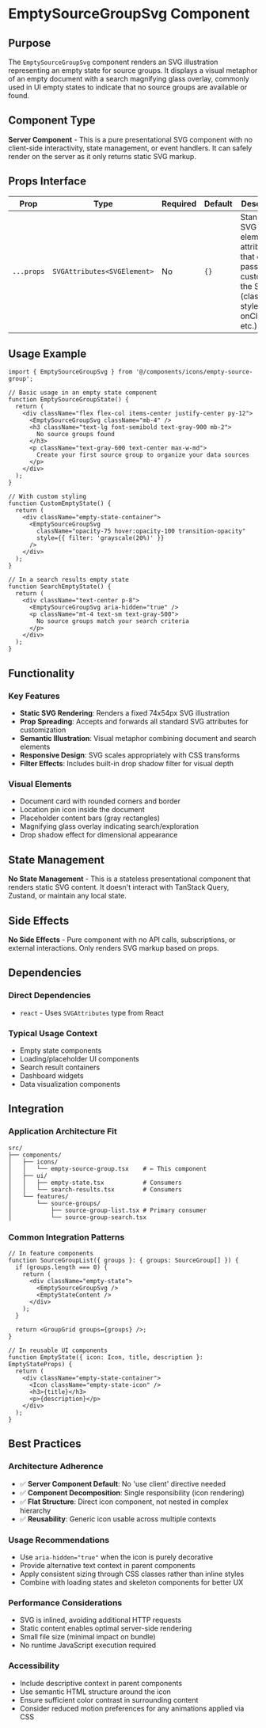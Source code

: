 # EmptySourceGroupSvg Component

## Purpose
The `EmptySourceGroupSvg` component renders an SVG illustration representing an empty state for source groups. It displays a visual metaphor of an empty document with a search magnifying glass overlay, commonly used in UI empty states to indicate that no source groups are available or found.

## Component Type
**Server Component** - This is a pure presentational SVG component with no client-side interactivity, state management, or event handlers. It can safely render on the server as it only returns static SVG markup.

## Props Interface

| Prop | Type | Required | Default | Description |
|------|------|----------|---------|-------------|
| `...props` | `SVGAttributes<SVGElement>` | No | `{}` | Standard SVG element attributes that can be passed to customize the SVG (className, style, onClick, etc.) |

## Usage Example

```tsx
import { EmptySourceGroupSvg } from '@/components/icons/empty-source-group';

// Basic usage in an empty state component
function EmptySourceGroupState() {
  return (
    <div className="flex flex-col items-center justify-center py-12">
      <EmptySourceGroupSvg className="mb-4" />
      <h3 className="text-lg font-semibold text-gray-900 mb-2">
        No source groups found
      </h3>
      <p className="text-gray-600 text-center max-w-md">
        Create your first source group to organize your data sources
      </p>
    </div>
  );
}

// With custom styling
function CustomEmptyState() {
  return (
    <div className="empty-state-container">
      <EmptySourceGroupSvg 
        className="opacity-75 hover:opacity-100 transition-opacity"
        style={{ filter: 'grayscale(20%)' }}
      />
    </div>
  );
}

// In a search results empty state
function SearchEmptyState() {
  return (
    <div className="text-center p-8">
      <EmptySourceGroupSvg aria-hidden="true" />
      <p className="mt-4 text-sm text-gray-500">
        No source groups match your search criteria
      </p>
    </div>
  );
}
```

## Functionality

### Key Features
- **Static SVG Rendering**: Renders a fixed 74x54px SVG illustration
- **Prop Spreading**: Accepts and forwards all standard SVG attributes for customization
- **Semantic Illustration**: Visual metaphor combining document and search elements
- **Responsive Design**: SVG scales appropriately with CSS transforms
- **Filter Effects**: Includes built-in drop shadow filter for visual depth

### Visual Elements
- Document card with rounded corners and border
- Location pin icon inside the document
- Placeholder content bars (gray rectangles)
- Magnifying glass overlay indicating search/exploration
- Drop shadow effect for dimensional appearance

## State Management
**No State Management** - This is a stateless presentational component that renders static SVG content. It doesn't interact with TanStack Query, Zustand, or maintain any local state.

## Side Effects
**No Side Effects** - Pure component with no API calls, subscriptions, or external interactions. Only renders SVG markup based on props.

## Dependencies

### Direct Dependencies
- `react` - Uses `SVGAttributes` type from React

### Typical Usage Context
- Empty state components
- Loading/placeholder UI components
- Search result containers
- Dashboard widgets
- Data visualization components

## Integration

### Application Architecture Fit
```
src/
├── components/
│   ├── icons/
│   │   └── empty-source-group.tsx    # ← This component
│   ├── ui/
│   │   ├── empty-state.tsx           # Consumers
│   │   └── search-results.tsx        # Consumers
│   └── features/
│       └── source-groups/
│           ├── source-group-list.tsx # Primary consumer
│           └── source-group-search.tsx
```

### Common Integration Patterns
```tsx
// In feature components
function SourceGroupList({ groups }: { groups: SourceGroup[] }) {
  if (groups.length === 0) {
    return (
      <div className="empty-state">
        <EmptySourceGroupSvg />
        <EmptyStateContent />
      </div>
    );
  }
  
  return <GroupGrid groups={groups} />;
}

// In reusable UI components
function EmptyState({ icon: Icon, title, description }: EmptyStateProps) {
  return (
    <div className="empty-state-container">
      <Icon className="empty-state-icon" />
      <h3>{title}</h3>
      <p>{description}</p>
    </div>
  );
}
```

## Best Practices

### Architecture Adherence
- ✅ **Server Component Default**: No 'use client' directive needed
- ✅ **Component Decomposition**: Single responsibility (icon rendering)
- ✅ **Flat Structure**: Direct icon component, not nested in complex hierarchy
- ✅ **Reusability**: Generic icon usable across multiple contexts

### Usage Recommendations
- Use `aria-hidden="true"` when the icon is purely decorative
- Provide alternative text context in parent components
- Apply consistent sizing through CSS classes rather than inline styles
- Combine with loading states and skeleton components for better UX

### Performance Considerations
- SVG is inlined, avoiding additional HTTP requests
- Static content enables optimal server-side rendering
- Small file size (minimal impact on bundle)
- No runtime JavaScript execution required

### Accessibility
- Include descriptive context in parent components
- Use semantic HTML structure around the icon
- Ensure sufficient color contrast in surrounding content
- Consider reduced motion preferences for any animations applied via CSS
